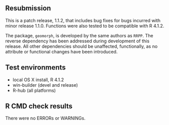 ## Resubmission
This is a patch release, 1.1.2, that includes bug fixes for bugs incurred with minor release 1.1.0.  Functions were also tested to be compatible with R 4.1.2.

The package, `geomorph`, is developed by the same authors as `RRPP`.  The reverse dependency has been addressed during development of this release.  All other dependencies should be unaffected, functionally, as no attribute or functional changes have been introduced.

## Test environments
* local OS X install, R 4.1.2
* win-builder (devel and release)
* R-hub (all platforms)

## R CMD check results
There were no ERRORs or WARNINGs. 


